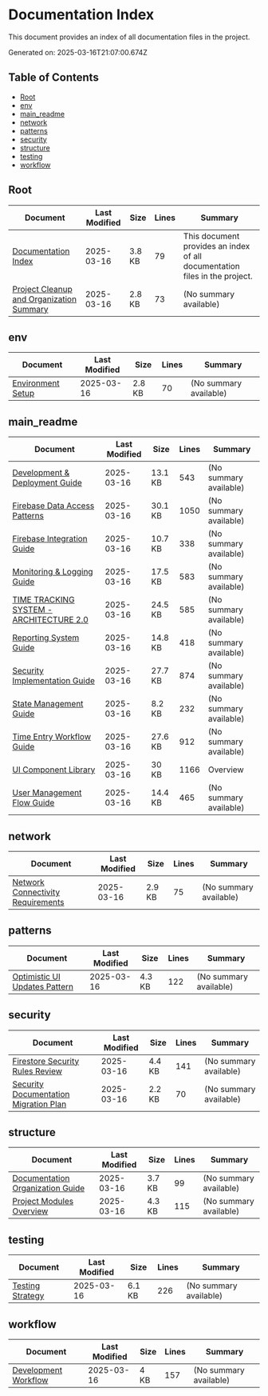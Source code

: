 # Documentation Index

This document provides an index of all documentation files in the project.

Generated on: 2025-03-16T21:07:00.674Z

## Table of Contents

- [Root](#root)
- [env](#env)
- [main_readme](#main_readme)
- [network](#network)
- [patterns](#patterns)
- [security](#security)
- [structure](#structure)
- [testing](#testing)
- [workflow](#workflow)

## Root

| Document | Last Modified | Size | Lines | Summary |
|----------|---------------|------|-------|--------|
| [Documentation Index](./documentation-index.md) | 2025-03-16 | 3.8 KB | 79 | This document provides an index of all documentation files in the project. |
| [Project Cleanup and Organization Summary](./project-cleanup-summary.md) | 2025-03-16 | 2.8 KB | 73 | (No summary available) |

## env

| Document | Last Modified | Size | Lines | Summary |
|----------|---------------|------|-------|--------|
| [Environment Setup](./env/setup.md) | 2025-03-16 | 2.8 KB | 70 | (No summary available) |

## main_readme

| Document | Last Modified | Size | Lines | Summary |
|----------|---------------|------|-------|--------|
| [Development & Deployment Guide](./main_readme/development-deployment-guide.md) | 2025-03-16 | 13.1 KB | 543 | (No summary available) |
| [Firebase Data Access Patterns](./main_readme/firebase-data-access-patterns.md) | 2025-03-16 | 30.1 KB | 1050 | (No summary available) |
| [Firebase Integration Guide](./main_readme/firebase-integration-guide.md) | 2025-03-16 | 10.7 KB | 338 | (No summary available) |
| [Monitoring & Logging Guide](./main_readme/monitoring-logging-guide.md) | 2025-03-16 | 17.5 KB | 583 | (No summary available) |
| [TIME TRACKING SYSTEM - ARCHITECTURE 2.0](./main_readme/PROJECT-2.0.md) | 2025-03-16 | 24.5 KB | 585 | (No summary available) |
| [Reporting System Guide](./main_readme/reporting-system-guide.md) | 2025-03-16 | 14.8 KB | 418 | (No summary available) |
| [Security Implementation Guide](./main_readme/security-implementation-guide.md) | 2025-03-16 | 27.7 KB | 874 | (No summary available) |
| [State Management Guide](./main_readme/state-management-guide.md) | 2025-03-16 | 8.2 KB | 232 | (No summary available) |
| [Time Entry Workflow Guide](./main_readme/time-entry-workflow-guide.md) | 2025-03-16 | 27.6 KB | 912 | (No summary available) |
| [UI Component Library](./main_readme/ui-component-library.md) | 2025-03-16 | 30 KB | 1166 | Overview |
| [User Management Flow Guide](./main_readme/user-management-flow.md) | 2025-03-16 | 14.4 KB | 465 | (No summary available) |

## network

| Document | Last Modified | Size | Lines | Summary |
|----------|---------------|------|-------|--------|
| [Network Connectivity Requirements](./network/connectivity.md) | 2025-03-16 | 2.9 KB | 75 | (No summary available) |

## patterns

| Document | Last Modified | Size | Lines | Summary |
|----------|---------------|------|-------|--------|
| [Optimistic UI Updates Pattern](./patterns/optimistic-updates.md) | 2025-03-16 | 4.3 KB | 122 | (No summary available) |

## security

| Document | Last Modified | Size | Lines | Summary |
|----------|---------------|------|-------|--------|
| [Firestore Security Rules Review](./security/firestore-rules.md) | 2025-03-16 | 4.4 KB | 141 | (No summary available) |
| [Security Documentation Migration Plan](./security/migration-plan.md) | 2025-03-16 | 2.2 KB | 70 | (No summary available) |

## structure

| Document | Last Modified | Size | Lines | Summary |
|----------|---------------|------|-------|--------|
| [Documentation Organization Guide](./structure/documentation-guide.md) | 2025-03-16 | 3.7 KB | 99 | (No summary available) |
| [Project Modules Overview](./structure/modules.md) | 2025-03-16 | 4.3 KB | 115 | (No summary available) |

## testing

| Document | Last Modified | Size | Lines | Summary |
|----------|---------------|------|-------|--------|
| [Testing Strategy](./testing/overview.md) | 2025-03-16 | 6.1 KB | 226 | (No summary available) |

## workflow

| Document | Last Modified | Size | Lines | Summary |
|----------|---------------|------|-------|--------|
| [Development Workflow](./workflow/development.md) | 2025-03-16 | 4 KB | 157 | (No summary available) |

